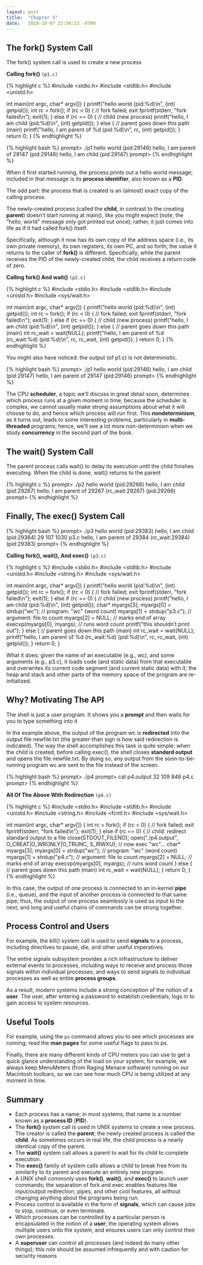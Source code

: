 ```yaml
---
layout: post
title:  "Chapter 5"
date:   2018-10-07 22:56:23 -0700
---
```


## The fork() System Call

The fork() system call is used to create a new process

**Calling fork()** `(p1.c)`

{% highlight c %}
#include <stdio.h>
#include <stdlib.h>
#include <unistd.h>

int main(int argc, char* argv[]) {
	printf("hello world (pid:%d)\n", (int) getpid());
	int rc = fork();
	if (rc < 0) {         // fork failed; exit
		fprintf(stderr, "fork failed\n");
		exit(1);
	} else if (rc == 0) { // child (new process)
		printf("hello, I am child (pid:%d)\n", (int) getpid());
	} else {              // parent goes down this path (main)
		printf("hello, I am parent of %d (pid:%d)\n",
		rc, (int) getpid());
	}
	return 0;
}
{% endhighlight %}

{% highlight bash %}
prompt> ./p1
hello world (pid:29146)
hello, I am parent of 29147 (pid:29146)
hello, I am child (pid:29147)
prompt>
{% endhighlight %}

When it first started running, the process prints out a hello world message; included in that message is its **process identifier**, also known as a **PID**.

The odd part: the process that is created is an (almost) exact copy of the calling process.

The newly-created process (called the **child**, in contrast to the creating **parent**) doesn’t start running at main(), like you might expect (note, the “hello, world” message only got printed out once); rather, it just comes into life as if it had called fork() itself. 

Specifically, although it now has its own copy of the address space (i.e., its own private memory), its own registers, its own PC, and so forth, the value it returns to the caller of **fork()** is different. Specifically, while the parent receives the PID of the newly-created child, the child receives a return code of zero.

**Calling fork() And wait()** `(p2.c)`

{% highlight c %}
#include <stdio.h>
#include <stdlib.h>
#include <unistd.h>
#include <sys/wait.h>

int main(int argc, char* argv[]) {
	printf("hello world (pid:%d)\n", (int) getpid());
	int rc = fork();
	if (rc < 0) {         // fork failed; exit
		fprintf(stderr, "fork failed\n");
		exit(1);
	} else if (rc == 0) { // child (new process)
		printf("hello, I am child (pid:%d)\n", (int) getpid());
	} else {              // parent goes down this path (main)
		int rc_wait = wait(NULL);
	printf("hello, I am parent of %d (rc_wait:%d) (pid:%d)\n",
		rc, rc_wait, (int) getpid());
	}
	return 0;
}
{% endhighlight %}

You might also have noticed: the output (of p1.c) is not deterministic.

{% highlight bash %}
prompt> ./p1
hello world (pid:29146)
hello, I am child (pid:29147)
hello, I am parent of 29147 (pid:29146)
prompt>
{% endhighlight %}

The CPU **scheduler**, a topic we’ll discuss in great detail soon, determines which process runs at a given moment in time; because the scheduler is complex, we cannot usually make strong assumptions about what it will choose to do, and hence which process will run first. This **nondeterminism**, as it turns out, leads to some interesting problems, particularly in **multi-threaded** programs; hence, we’ll see a lot more non-determinism when we study **concurrency** in the second part of the book.

## The wait() System Call

The parent process calls wait() to delay its execution until the child finishes executing.  When the child is done, wait() returns to the parent

{% highlight c %}
prompt> ./p2
hello world (pid:29266)
hello, I am child (pid:29267)
hello, I am parent of 29267 (rc_wait:29267) (pid:29266)
prompt>
{% endhighlight %}

## Finally, The exec() System Call

{% highlight bash %}
prompt> ./p3
hello world (pid:29383)
hello, I am child (pid:29384)
29     107    1030 p3.c
hello, I am parent of 29384 (rc_wait:29384) (pid:29383)
prompt>
{% endhighlight %}

**Calling fork(), wait(), And exec()** `(p3.c)`

{% highlight c %}
#include <stdio.h>
#include <stdlib.h>
#include <unistd.h>
#include <string.h>
#include <sys/wait.h>

int main(int argc, char* argv[]) {
	printf("hello world (pid:%d)\n", (int) getpid());
	int rc = fork();
	if (rc < 0) {         // fork failed; exit
		fprintf(stderr, "fork failed\n");
		exit(1);
	} else if (rc == 0) { // child (new process)
		printf("hello, I am child (pid:%d)\n", (int) getpid());
		char* myargs[3];
		myargs[0] = strdup("wc");   // program: "wc" (word count)
		myargs[1] = strdup("p3.c"); // argument: file to count
		myargs[2] = NULL;           // marks end of array
		execvp(myargs[0], myargs);  // runs word count
		printf("this shouldn’t print out");
	} else {              // parent goes down this path (main)
		int rc_wait = wait(NULL);
		printf("hello, I am parent of %d (rc_wait:%d) (pid:%d)\n",
			rc, rc_wait, (int) getpid());
	}
	return 0;
}

What it does: given the name of an executable (e.g., wc), and some arguments (e.g., p3.c), it loads code (and static data) from that executable and overwrites its current code segment (and current static data) with it; the heap and stack and other parts of the memory space of the program are re-initialized.

## Why? Motivating The API

The shell is just a user program. It shows you a **prompt** and then waits for you to type something into it

In the example above, the output of the program wc is **redirected** into the output file newfile.txt (the greater-than sign is how said redirection is indicated). The way the shell accomplishes this task is quite simple: when the child is created, before calling exec(), the shell closes **standard output** and opens the file newfile.txt. By doing so, any output from the soon-to-be-running program wc are sent to the file instead of the screen.

{% highlight bash %}
prompt> ./p4
prompt> cat p4.output
32     109     846 p4.c
prompt>
{% endhighlight %}

**All Of The Above With Redirection** `(p4.c)`

{% highlight c %}
#include <stdio.h>
#include <stdlib.h>
#include <unistd.h>
#include <string.h>
#include <fcntl.h>
#include <sys/wait.h>

int main(int argc, char* argv[]) {
	int rc = fork();
	if (rc < 0) {          // fork failed; exit
		fprintf(stderr, "fork failed\n");
		exit(1);
	} else if (rc == 0) { // child: redirect standard output to a file
		close(STDOUT_FILENO);
		open("./p4.output", O_CREAT|O_WRONLY|O_TRUNC, S_IRWXU);
		// now exec "wc"...
		char* myargs[3];
		myargs[0] = strdup("wc");   // program: "wc" (word count)
		myargs[1] = strdup("p4.c"); // argument: file to count
		myargs[2] = NULL;           // marks end of array
		execvp(myargs[0], myargs);  // runs word count
	} else {              // parent goes down this path (main)
		int rc_wait = wait(NULL);
	}
	return 0;
}
{% endhighlight %}

In this case, the output of one process is connected to an in-kernel **pipe** (i.e., queue), and the input of another process is connected to that same pipe; thus, the output of one process seamlessly is used as input to the next, and long and useful chains of commands can be strung together.

## Process Control and Users

For example, the kill() system call is used to send **signals** to a process, including directives to pause, die, and other useful imperatives.

The entire signals subsystem provides a rich infrastructure to deliver external events to processes, including ways to receive and process those signals within individual processes, and ways to send signals to individual processes as well as entire **process groups**.

As a result, modern systems include a strong conception of the notion of a **user**. The user, after entering a password to establish credentials, logs in to gain access to system resources.

## Useful Tools

For example, using the `ps` command allows you to see which processes are running; read the **man pages** for some useful flags to pass to ps.

Finally, there are many different kinds of CPU meters you can use to get a quick glance understanding of the load on your system; for example, we always keep MenuMeters (from Raging Menace software) running on our Macintosh toolbars, so we can see how much CPU is being utilized at any moment in time.

## Summary

- Each process has a name; in most systems, that name is a number known as a **process ID** (**PID**).
- The **fork()** system call is used in UNIX systems to create a new process. The creator is called the **parent**; the newly created process is called the **child**. As sometimes occurs in real life, the child process is a nearly identical copy of the parent.
- The **wait()** system call allows a parent to wait for its child to complete execution.
- The **exec()** family of system calls allows a child to break free from its similarity to its parent and execute an entirely new program.
- A UNIX shell commonly uses **fork()**, **wait()**, and **exec()** to launch user commands; the separation of fork and exec enables features like input/output redirection, pipes, and other cool features, all without changing anything about the programs being run.
- Process control is available in the form of **signals**, which can cause jobs to stop, continue, or even terminate.
- Which processes can be controlled by a particular person is encapsulated in the notion of a **user**; the operating system allows multiple users onto the system, and ensures users can only control their own processes.
- A **superuser** can control all processes (and indeed do many other things); this role should be assumed infrequently and with caution for security reasons